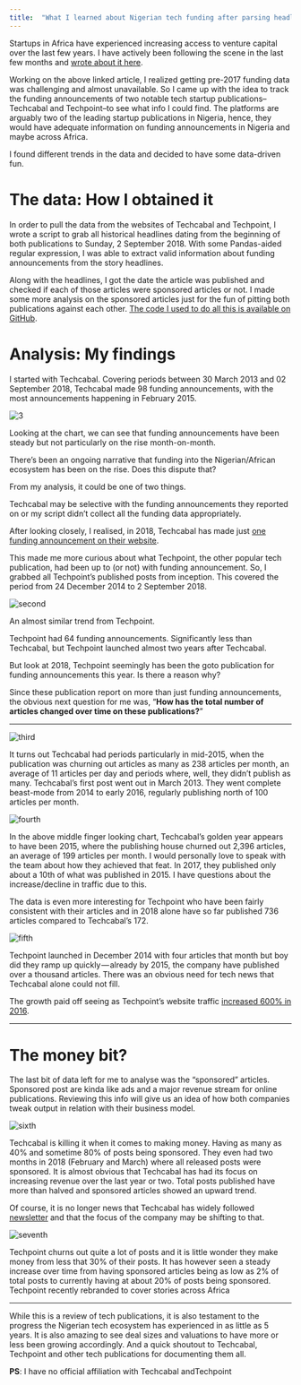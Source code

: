 ```yaml
---
title:  "What I learned about Nigerian tech funding after parsing headlines from Techcabal and Techpoint"
---
```


Startups in Africa have experienced increasing access to venture capital over the last few years. I have actively been following the scene in the last few months and [wrote about it here][1].

Working on the above linked article, I realized getting pre-2017 funding data was challenging and almost unavailable. So I came up with the idea to track the funding announcements of two notable tech startup publications–Techcabal and Techpoint–to see what info I could find. The platforms are arguably two of the leading startup publications in Nigeria, hence, they would have adequate information on funding announcements in Nigeria and maybe across Africa.

I found different trends in the data and decided to have some data-driven fun.

# The data: How I obtained it

In order to pull the data from the websites of Techcabal and Techpoint, I wrote a script to grab all historical headlines dating from the beginning of both publications to Sunday, 2 September 2018. With some Pandas-aided regular expression, I was able to extract valid information about funding announcements from the story headlines.

Along with the headlines, I got the date the article was published and checked if each of those articles were sponsored articles or not. I made some more analysis on the sponsored articles just for the fun of pitting both publications against each other. [The code I used to do all this is available on GitHub][2].

# Analysis: My findings

I started with Techcabal. Covering periods between 30 March 2013 and 02 September 2018, Techcabal made 98 funding announcements, with the most announcements happening in February 2015.

![3](./first.png)

Looking at the chart, we can see that funding announcements have been steady but not particularly on the rise month-on-month.

There’s been an ongoing narrative that funding into the Nigerian/African ecosystem has been on the rise. Does this dispute that?

From my analysis, it could be one of two things.

Techcabal may be selective with the funding announcements they reported on or my script didn’t collect all the funding data appropriately.

After looking closely, I realised, in 2018, Techcabal has made just [one funding announcement on their website][3].

This made me more curious about what Techpoint, the other popular tech publication, had been up to (or not) with funding announcement. So, I grabbed all Techpoint’s published posts from inception. This covered the period from 24 December 2014 to 2 September 2018.

![second](./second.png)

An almost similar trend from Techpoint.

Techpoint had 64 funding announcements. Significantly less than Techcabal, but Techpoint launched almost two years after Techcabal.

But look at 2018, Techpoint seemingly has been the goto publication for funding announcements this year. Is there a reason why?

Since these publication report on more than just funding announcements, the obvious next question for me was, “**How has the total number of articles changed over time on these publications?**”

---

![third](./third.png)

It turns out Techcabal had periods particularly in mid-2015, when the publication was churning out articles as many as 238 articles per month, an average of 11 articles per day and periods where, well, they didn’t publish as many. Techcabal’s first post went out in March 2013. They went complete beast-mode from 2014 to early 2016, regularly publishing north of 100 articles per month.

![fourth](./fourth.png)

In the above middle finger looking chart, Techcabal’s golden year appears to have been 2015, where the publishing house churned out 2,396 articles, an average of 199 articles per month. I would personally love to speak with the team about how they achieved that feat. In 2017, they published only about a 10th of what was published in 2015. I have questions about the increase/decline in traffic due to this.

The data is even more interesting for Techpoint who have been fairly consistent with their articles and in 2018 alone have so far published 736 articles compared to Techcabal’s 172.

![fifth](./fifth.png)

Techpoint launched in December 2014 with four articles that month but boy did they ramp up quickly — already by 2015, the company have published over a thousand articles. There was an obvious need for tech news that Techcabal alone could not fill.

The growth paid off seeing as Techpoint’s website traffic [increased 600% in 2016][4].

---

# The money bit?

The last bit of data left for me to analyse was the “sponsored” articles. Sponsored post are kinda like ads and a major revenue stream for online publications. Reviewing this info will give us an idea of how both companies tweak output in relation with their business model.

![sixth](./sixth.png)

Techcabal is killing it when it comes to making money. Having as many as 40% and sometime 80% of posts being sponsored. They even had two months in 2018 (February and March) where all released posts were sponsored. It is almost obvious that Techcabal has had its focus on increasing revenue over the last year or two. Total posts published have more than halved and sponsored articles showed an upward trend.

Of course, it is no longer news that Techcabal has widely followed [newsletter][5] and that the focus of the company may be shifting to that.

![seventh](./seventh.png)

Techpoint churns out quite a lot of posts and it is little wonder they make money from less that 30% of their posts. It has however seen a steady increase over time from having sponsored articles being as low as 2% of total posts to currently having at about 20% of posts being sponsored. Techpoint recently rebranded to cover stories across Africa

-----

While this is a review of tech publications, it is also testament to the progress the Nigerian tech ecosystem has experienced in as little as 5 years. It is also amazing to see deal sizes and valuations to have more or less been growing accordingly. And a quick shoutout to Techcabal, Techpoint and other tech publications for documenting them all.

**PS**: I have no official affiliation with Techcabal andTechpoint

[1]: https://hackernoon.com/state-of-africa-vc-investing-in-2018-d77947337ba7
[2]: https://github.com/OluwoleCo/TC-TP-Analysis
[3]: https://techcabal.com/2018/06/27/announcing-our-investment-in-bitkoin-africa/
[4]: https://techpoint.africa/2017/01/01/techpoint-2-year-anniversary/
[5]: https://techcabal.us7.list-manage.com/subscribe?u=516543d20461f295636a963ec&id=ebb229e161